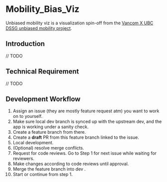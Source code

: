 # Mobility_Bias_Viz

Unbiased mobility viz is a visualization spin-off from the [Vancom X UBC DSSG unbiased mobility project](https://github.com/cedaracademysociety/vancom-ubc-dssg).

## Introduction
// TODO


## Technical Requirement
// TODO


## Development Workflow

1. Assign an issue (they are mostly feature request atm) you want to work on to yourself.
1. Make sure local dev branch is synced up with the upstream dev, and the app is working under a sanity check.
1. Create a feature branch from there.
1. Create a **draft** PR from this feature branch linked to the issue.
1. Local development.
1. (Optional) resolve merge conflicts. 
1. Request for code reviews. Go to Step 1 for next issue while waiting for reviewers.
1. Make changes according to code reviews until approval.
1. Merge the feature branch into dev .
1. Start or continue from step 1.
